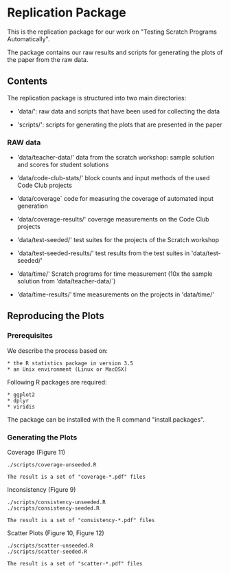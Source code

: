 # Replication Package

This is the replication package for our work on
"Testing Scratch Programs Automatically".

The package contains our raw results and scripts for generating
the plots of the paper from the raw data.

## Contents

The replication package is structured into two main directories:

* 'data/':
    raw data and scripts that have been used for collecting the data

* 'scripts/':
    scripts for generating the plots that are presented in the paper

### RAW data

* 'data/teacher-data/'
    data from the scratch workshop: sample solution and scores for student solutions

* 'data/code-club-stats/'
    block counts and input methods of the used Code Club projects

* 'data/coverage`
    code for measuring the coverage of automated input generation

* 'data/coverage-results/'
    coverage measurements on the Code Club projects

* 'data/test-seeded/'
    test suites for the projects of the Scratch workshop

* 'data/test-seeded-results/'
    test results from the test suites in 'data/test-seeded/'

* 'data/time/'
    Scratch programs for time measurement (10x the sample solution from 'data/teacher-data/`)

* 'data/time-results/'
    time measurements on the projects in 'data/time/'

## Reproducing the Plots

### Prerequisites

We describe the process based on:

    * the R statistics package in version 3.5
    * an Unix environment (Linux or MacOSX)

Following R packages are required:

    * ggplot2
    * dplyr
    * viridis

The package can be installed with the R command "install.packages".

### Generating the Plots

Coverage (Figure 11)

    ./scripts/coverage-unseeded.R

    The result is a set of "coverage-*.pdf" files

Inconsistency (Figure 9)

    ./scripts/consistency-unseeded.R
    ./scripts/consistency-seeded.R

    The result is a set of "consistency-*.pdf" files

Scatter Plots (Figure 10, Figure 12)

    ./scripts/scatter-unseeded.R
    ./scripts/scatter-seeded.R

    The result is a set of "scatter-*.pdf" files

